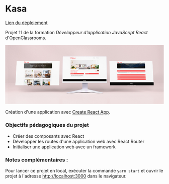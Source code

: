 # Kasa
[Lien du déploiement](https://krehion.github.io/Kasa/)

Projet 11 de la formation *Développeur d'application JavaScript React* d'OpenClassrooms.

![Kasa mockup](https://raw.githubusercontent.com/Krehion/Kasa/refs/heads/master/kasa-mockup.jpg)

Création d'une application avec [Create React App](https://github.com/facebook/create-react-app). 

### Objectifs pédagogiques du projet
- Créer des composants avec React
- Développer les routes d'une application web avec React Router
- Initialiser une application web avec un framework

### Notes complémentaires :
Pour lancer ce projet en local, exécuter la commande `yarn start` et ouvrir le projet à l'adresse [http://localhost:3000](http://localhost:3000) dans le navigateur.
